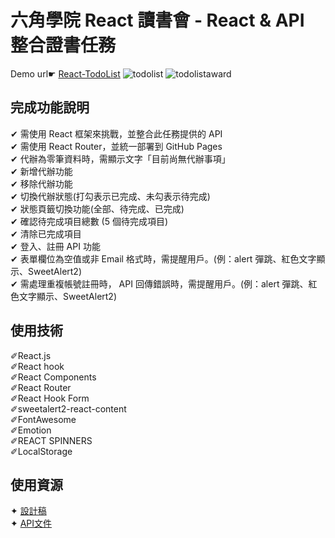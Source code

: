 # 六角學院 React 讀書會 - React & API 整合證書任務
Demo url&#9755; [React-TodoList](https://annielin28815.github.io/react-todolist-api/)
![todolist](https://i.imgur.com/0FG8udV.png)
![todolistaward](https://i.imgur.com/NUZFNuT.png)

## 完成功能說明
&#10004; 需使用 React 框架來挑戰，並整合此任務提供的 API</br>
&#10004; 需使用 React Router，並統一部署到 GitHub Pages</br>
&#10004; 代辦為零筆資料時，需顯示文字「目前尚無代辦事項」</br>
&#10004; 新增代辦功能</br>
&#10004; 移除代辦功能</br>
&#10004; 切換代辦狀態(打勾表示已完成、未勾表示待完成)</br>
&#10004; 狀態頁籤切換功能(全部、待完成、已完成)</br>
&#10004; 確認待完成項目總數 (5 個待完成項目)</br>
&#10004; 清除已完成項目</br>
&#10004; 登入、註冊 API 功能</br>
&#10004; 表單欄位為空值或非 Email 格式時，需提醒用戶。(例：alert 彈跳、紅色文字顯示、SweetAlert2)</br>
&#10004; 需處理重複帳號註冊時， API 回傳錯誤時，需提醒用戶。(例：alert 彈跳、紅色文字顯示、SweetAlert2)</br>

## 使用技術
&#10000;React.js</br>
&#10000;React hook</br>
&#10000;React Components</br>
&#10000;React Router</br>
&#10000;React Hook Form</br>
&#10000;sweetalert2-react-content</br>
&#10000;FontAwesome</br>
&#10000;Emotion</br>
&#10000;REACT SPINNERS</br>
&#10000;LocalStorage</br>

## 使用資源
&#10022; [設計稿](https://www.figma.com/file/pFivfS3rDX3N3u3dN9aIlx/TodoList?node-id=0%3A1)</br>
&#10022; [API文件](https://todoo.5xcamp.us/api-docs/index.html)</br>
